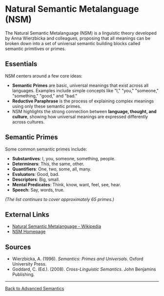 # Natural Semantic Metalanguage (NSM)

The Natural Semantic Metalanguage (NSM) is a linguistic theory developed by Anna Wierzbicka and colleagues, proposing that all meanings can be broken down into a set of universal semantic building blocks called semantic primitives or primes.

## Essentials

NSM centers around a few core ideas:

- **Semantic Primes** are basic, universal meanings that exist across all languages. Examples include simple concepts like "I," "you," "someone," "something," "good," and "bad."
- **Reductive Paraphrase** is the process of explaining complex meanings using only these semantic primes.
- NSM highlights the strong connection between **language, thought, and culture**, showing how universal meanings are expressed differently across cultures.

## Semantic Primes

Some common semantic primes include:

- **Substantives**: I, you, someone, something, people.
- **Determiners**: This, the same, other.
- **Quantifiers**: One, two, some, all, many.
- **Evaluators**: Good, bad.
- **Descriptors**: Big, small.
- **Mental Predicates**: Think, know, want, feel, see, hear.
- **Speech**: Say, words, true.

*(The list continues to cover approximately 65 primes.)*

## External Links

- [Natural Semantic Metalanguage - Wikipedia](https://en.wikipedia.org/wiki/Natural_semantic_metalanguage)
- [NSM Homepage](https://nsm-approach.net/)

## Sources

- Wierzbicka, A. (1996). *Semantics: Primes and Universals*. Oxford University Press.
- Goddard, C. (Ed.). (2008). *Cross-Linguistic Semantics*. John Benjamins Publishing.

---

[Back to Advanced Semantics](README.md)
